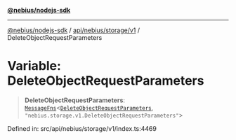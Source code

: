 [**@nebius/nodejs-sdk**](../../../../../README.md)

***

[@nebius/nodejs-sdk](../../../../../README.md) / [api/nebius/storage/v1](../README.md) / DeleteObjectRequestParameters

# Variable: DeleteObjectRequestParameters

> **DeleteObjectRequestParameters**: [`MessageFns`](../../../../../runtime/protos/core/interfaces/MessageFns.md)\<[`DeleteObjectRequestParameters`](../interfaces/DeleteObjectRequestParameters.md), `"nebius.storage.v1.DeleteObjectRequestParameters"`\>

Defined in: src/api/nebius/storage/v1/index.ts:4469

